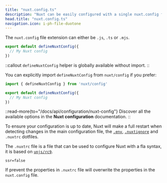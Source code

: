 ```yaml
---
title: "nuxt.config.ts"
description: "Nuxt can be easily configured with a single nuxt.config file."
head.title: "nuxt.config.ts"
navigation.icon: i-ph-file-duotone
---
```


The `nuxt.config` file extension can either be `.js`, `.ts` or `.mjs`.

```ts [nuxt.config.ts]
export default defineNuxtConfig({
  // My Nuxt config
})
```

::callout
`defineNuxtConfig` helper is globally available without import.
::

You can explicitly import `defineNuxtConfig` from `nuxt/config` if you prefer:

```ts [nuxt.config.ts]
import { defineNuxtConfig } from 'nuxt/config'

export default defineNuxtConfig({
  // My Nuxt config
})
```

::read-more{to="/docs/api/configuration/nuxt-config"}
Discover all the available options in the **Nuxt configuration** documentation.
::

To ensure your configuration is up to date, Nuxt will make a full restart when detecting changes in the main configuration file, the [`.env`](/docs/guide/directory-structure/env), [`.nuxtignore`](/docs/guide/directory-structure/nuxtignore) and `.nuxtrc` dotfiles.

The `.nuxtrc` file is a file that can be used to configure Nuxt with a fla syntax, it is based on [`unjs/rc9`](https://github.com/unjs/rc9).

``` [.nuxtrc]
ssr=false
```

If prevent the properties in `.nuxtrc` file will overwrite the properties in the `nuxt.config` file.
